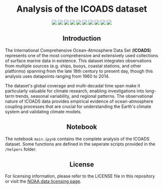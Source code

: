 <h1 align="center">Analysis of the <b>ICOADS</b> dataset</h1>

<p align="center">
  <img src="https://img.shields.io/badge/python-3.12-blue.svg">
  <img src="https://img.shields.io/badge/numpy-2.2.4-orange.svg">
  <img src="https://img.shields.io/badge/torch-2.4.0-purple.svg">
  <img src="https://img.shields.io/badge/datasets-4.49.0-yellow.svg">
  <img src="https://img.shields.io/badge/scipy-1.16.0-teal.svg">
  <img src="https://img.shields.io/badge/sckit_learn-1.7.0-mediumseagreen.svg"> 
  <img src="https://img.shields.io/badge/plotly-6.2.0-sandybrown.svg"> 
  <img src="https://img.shields.io/badge/Cartopy-0.24.1-darkslateblue.svg"> 
  <img src="https://img.shields.io/badge/folium-0.20.0-darkviolet.svg"> 
  <img src="https://img.shields.io/badge/LICENSE-CC0-darkgreen.svg"> 
  <!-- 
  More information about the license can be found in the LICENSE file of this repository.
  //
  The license can be found at the following page under the section "Data Licensing":
  //
  https://www.ncei.noaa.gov/archive#:~:text=Data%20Licensing,-From%20the%20NESDIS&text=Environmental%20data%20and%20information%20collected
  //
  The access to the licensing page was provided by the NOAA team 
  (Chunying Liu and Xungang Yin, 30.05.2025 at icoads@noaa.gov)
  Thanks for the support!
  -->

</p>

<h2 align="center"></b>Introduction</b></h2>

The International Comprehensive Ocean-Atmosphere Data Set (**ICOADS**) represents one of the most comprehensive and extensively used collections of surface marine data in existence. This dataset integrates observations from multiple sources (e.g. ships, buoys, coastal stations, and other platforms) spanning from the late 18th century to present day, though this analysis uses datapoints ranging from 1960 to 2014.

The dataset's global coverage and multi-decadal time span make it particularly valuable for climate research, enabling investigations into long-term trends, seasonal variability, and regional patterns. The observational nature of ICOADS data provides empirical evidence of ocean-atmosphere coupling processes that are crucial for understanding the Earth's climate system and validating climate models.


<h2 align="center"></b>Notebook</b></h2>

The notebook `main.ipynb` contains the complete analysis of the ICOADS dataset. Some functions are defined in the seperate scripts provided in the `/helpers` folder. 


<h2 align="center"></b>License</b></h2>

For licensing information, please refer to the LICENSE file in this repository or visit the [NOAA data licensing page](https://www.ncei.noaa.gov/archive#:~:text=Data%20Licensing,-From%20the%20NESDIS&text=Environmental%20data%20and%20information%20collected).